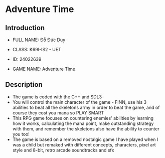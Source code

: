 # Adventure Time

## **Introduction**
+ FULL NAME: Đỗ Đức Duy

+ CLASS: K69I-IS2 - UET

+ ID: 24022639


+ GAME NAME: Adventure Time
## **Description**
- The game is coded with the C++ and SDL3
- You will control the main character of the game - FINN, use his 3 abilities to beat all the skeletons army in order to beat the game, and of course they cost you mana so PLAY SMART
- This RPG game focuses on countering enemies' abilities by learning how it works, calculating the mana point, make outstanding strategy with them, and remember the skeletons also have the ability to counter you too!
- The game is based on a removed nostalgic game I have played when I was a child but remaked with different concepts, characters, pixel art style and 8-bit, retro arcade soundtracks and sfx
